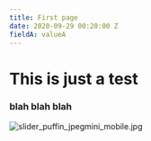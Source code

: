 ```yaml
---
title: First page
date: 2020-09-29 00:20:00 Z
fieldA: valueA
---
```


# **This is just a test**

### blah blah blah

![slider_puffin_jpegmini_mobile.jpg](/uploads/slider_puffin_jpegmini_mobile.jpg)